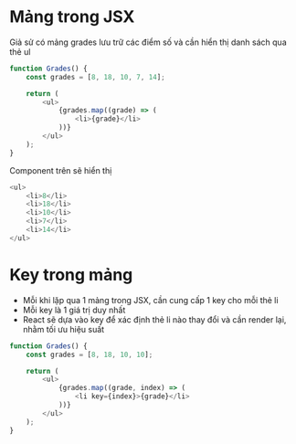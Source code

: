 # Mảng trong JSX

Giả sử có mảng grades lưu trữ các điểm số và cần hiển thị danh sách qua thẻ ul

```js
function Grades() {
    const grades = [8, 18, 10, 7, 14];

    return (
        <ul>
            {grades.map((grade) => (
                <li>{grade}</li>
            ))}
        </ul>
    );
}
```

Component trên sẽ hiển thị

```js
<ul>
    <li>8</li>
    <li>18</li>
    <li>10</li>
    <li>7</li>
    <li>14</li>
</ul>
```

# Key trong mảng

-   Mỗi khi lặp qua 1 mảng trong JSX, cần cung cấp 1 key cho mỗi thẻ li
-   Mỗi key là 1 giá trị duy nhất
-   React sẽ dựa vào key để xác định thẻ li nào thay đổi và cần render lại, nhằm tối ưu hiệu suất

```js
function Grades() {
    const grades = [8, 18, 10, 10];

    return (
        <ul>
            {grades.map((grade, index) => (
                <li key={index}>{grade}</li>
            ))}
        </ul>
    );
}
```
